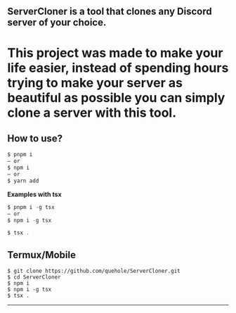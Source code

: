 ## ServerCloner is a tool that clones any Discord server of your choice.

# This project was made to make your life easier, instead of spending hours trying to make your server as beautiful as possible you can simply clone a server with this tool.


## How to use?

```typescript
$ pnpm i
— or
$ npm i
— or
$ yarn add
```

**Examples with tsx**
```typescript
$ pnpm i -g tsx
— or
$ npm i -g tsx
```

```typescript
$ tsx .
```

## Termux/Mobile
```Termux/Moblie
$ git clone https://github.com/quehole/ServerCloner.git
$ cd ServerCloner
$ npm i
$ npm i -g tsx
$ tsx .
```
-----------
